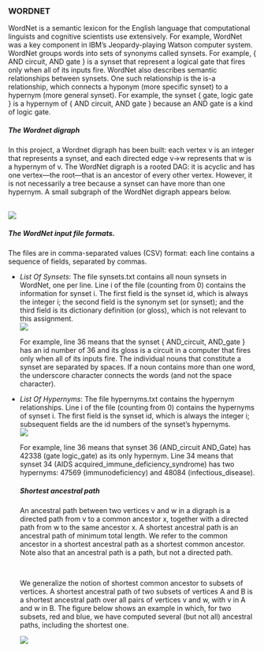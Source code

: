 <h3>WORDNET</h3>
<p>WordNet is a semantic lexicon for the English language that computational linguists and cognitive scientists use extensively. For example, WordNet was a key 
component in IBM’s Jeopardy-playing Watson computer system. WordNet groups words into sets of synonyms called synsets. For example, { AND circuit, AND gate } is a 
synset that represent a logical gate that fires only when all of its inputs fire. WordNet also describes semantic relationships between synsets. One such 
relationship is the is-a relationship, which connects a hyponym (more specific synset) to a hypernym (more general synset). For example, the synset 
  { gate, logic gate } is a hypernym of { AND circuit, AND gate } because an AND gate is a kind of logic gate. </p>
  <h5>The Wordnet digraph</h5>
 <p> In this project, a Wordnet digraph has been built: each vertex v is an integer that represents a synset, and each directed edge v→w represents that w is a 
 hypernym of v. The WordNet digraph is a rooted DAG: it is acyclic and has one vertex—the root—that is an ancestor of every other vertex. However, it is not 
  necessarily a tree because a synset can have more than one hypernym. A small subgraph of the WordNet digraph appears below.</p></br>
 <img src="https://coursera.cs.princeton.edu/algs4/assignments/wordnet/wordnet-event.png">
 <h5>The WordNet input file formats.</h5>
 <p>The files are in comma-separated values (CSV) format: each line contains a sequence of fields, separated by commas. </p>
 <ul>
  <li><i>List Of Synsets</i>: The file synsets.txt contains all noun synsets in WordNet, one per line. Line i of the file (counting from 0) contains the information for synset i. The first field is the synset id, which is always the integer i; the second field is the synonym set (or synset); and the third field is its dictionary definition (or gloss), which is not relevant to this assignment.</br>
 <img src="https://coursera.cs.princeton.edu/algs4/assignments/wordnet/wordnet-synsets.png">
 <p>For example, line 36 means that the synset { AND_circuit, AND_gate } has an id number of 36 and its gloss is a circuit in a computer that fires only when all of its inputs fire. The individual nouns that constitute a synset are separated by spaces. If a noun contains more than one word, the underscore character connects the words (and not the space character). </p>
  <li><i>List Of Hypernyms</i>: The file hypernyms.txt contains the hypernym relationships. Line i of the file (counting from 0) contains the hypernyms of synset i. The first field is the synset id, which is always the integer i; subsequent fields are the id numbers of the synset’s hypernyms. </br>
  <img src="https://coursera.cs.princeton.edu/algs4/assignments/wordnet/wordnet-hypernyms.png">
  <p>For example, line 36 means that synset 36 (AND_circuit AND_Gate) has 42338 (gate logic_gate) as its only hypernym. Line 34 means that synset 34 (AIDS acquired_immune_deficiency_syndrome) has two hypernyms: 47569 (immunodeficiency) and 48084 (infectious_disease). </p>
  <h5>Shortest ancestral path</h5>
  <p>An ancestral path between two vertices v and w in a digraph is a directed path from v to a common ancestor x, together with a directed path from w to the same ancestor x. A shortest ancestral path is an ancestral path of minimum total length. We refer to the common ancestor in a shortest ancestral path as a shortest common ancestor. Note also that an ancestral path is a path, but not a directed path. </p></br>
  <p>We generalize the notion of shortest common ancestor to subsets of vertices. A shortest ancestral path of two subsets of vertices A and B is a shortest ancestral path over all pairs of vertices v and w, with v in A and w in B. The figure below shows an example in which, for two subsets, red and blue, we have computed several (but not all) ancestral paths, including the shortest one.</p>
  <img src="https://coursera.cs.princeton.edu/algs4/assignments/wordnet/wordnet-sca-set.png">
  
   
 
